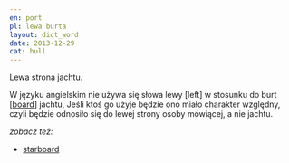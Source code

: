 ```yaml
---
en: port
pl: lewa burta 
layout: dict_word
date: 2013-12-29
cat: hull
---
```


Lewa strona jachtu.

W języku angielskim nie używa się słowa lewy [left] w stosunku do burt [[board](/dict/board.html)] jachtu, 
Jeśli ktoś go użyje będzie ono miało charakter względny, czyli będzie odnosiło się do lewej strony osoby mówiącej, a nie jachtu.  

*zobacz też:*

* [starboard](/dict/starboard.html)


